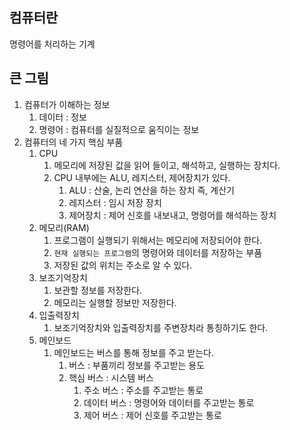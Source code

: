 ## 컴퓨터란
명령어를 처리하는 기계

## 큰 그림
1. 컴퓨터가 이해하는 정보
    1. 데이터 : 정보
    2. 명령어 : 컴퓨터를 실질적으로 움직이는 정보
2. 컴퓨터의 네 가지 핵심 부품
    1. CPU
        1. 메모리에 저장된 값을 읽어 들이고, 해석하고, 실행하는 장치다.
        2. CPU 내부에는 ALU, 레지스터, 제어장치가 있다.
            1. ALU : 산술, 논리 연산을 하는 장치 즉, 계산기
            2. 레지스터 : 임시 저장 장치
            3. 제어장치 : 제어 신호를 내보내고, 명령어를 해석하는 장치
    2. 메모리(RAM)
        1. 프로그램이 실행되기 위해서는 메모리에 저장되어야 한다.
        2. `현재 실행되는 프로그램`의 명령어와 데이터를 저장하는 부품
        3. 저장된 값의 위치는 주소로 알 수 있다.
    3. 보조기억장치
        1. 보관할 정보를 저장한다.
        2. 메모리는 실행할 정보만 저장한다.
    4. 입출력장치
        1. 보조기억장치와 입출력장치를 주변장치라 통칭하기도 한다.
    5. 메인보드
        1. 메인보드는 버스를 통해 정보를 주고 받는다.
            1. 버스 : 부품끼리 정보를 주고받는 용도
            2. 핵심 버스 : 시스템 버스
                1. 주소 버스 : 주소를 주고받는 통로
                2. 데이터 버스 : 명령어와 데이터를 주고받는 통로
                3. 제어 버스 : 제어 신호를 주고받는 통로